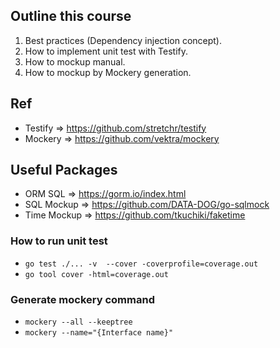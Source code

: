 ## Outline this course
1. Best practices (Dependency injection concept).
2. How to implement unit test with Testify.
3. How to mockup manual.
4. How to mockup by Mockery generation.

## Ref
- Testify => https://github.com/stretchr/testify
- Mockery => https://github.com/vektra/mockery

## Useful Packages
- ORM SQL => https://gorm.io/index.html
- SQL Mockup => https://github.com/DATA-DOG/go-sqlmock
- Time Mockup => https://github.com/tkuchiki/faketime

### How to run unit test
- ```go test ./... -v  --cover -coverprofile=coverage.out```
- ```go tool cover -html=coverage.out```

### Generate mockery command
- ```mockery --all --keeptree```
- ```mockery --name="{Interface name}"```
